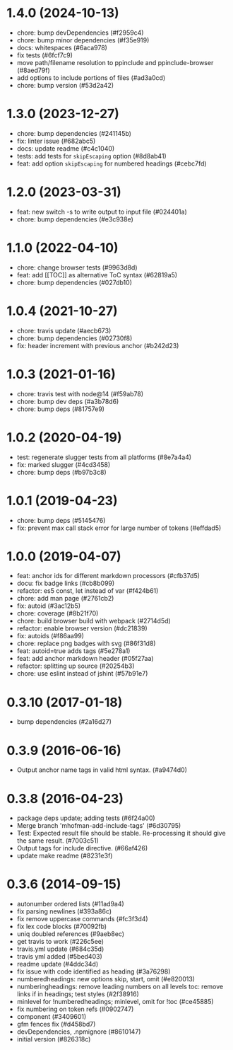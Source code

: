 # 1.4.0 (2024-10-13)

- chore: bump devDependencies (#f2959c4)
- chore: bump minor dependencies (#f35e919)
- docs: whitespaces (#6aca978)
- fix tests (#6fcf7c9)
- move path/filename resolution to ppinclude and ppinclude-browser (#8aed79f)
- add options to include portions of files (#ad3a0cd)
- chore: bump version (#53d2a42)

# 1.3.0 (2023-12-27)

- chore: bump dependencies (#241145b)
- fix: linter issue (#682abc5)
- docs: update readme (#c4c1040)
- tests: add tests for `skipEscaping` option (#8d8ab41)
- feat: add option `skipEscaping` for numbered headings (#cebc7fd)

# 1.2.0 (2023-03-31)

- feat: new switch -s to write output to input file (#024401a)
- chore: bump dependencies (#e3c938e)

# 1.1.0 (2022-04-10)

- chore: change browser tests (#9963d8d)
- feat: add \[\[TOC]] as alternative ToC syntax (#62819a5)
- chore: bump dependencies (#027db10)

# 1.0.4 (2021-10-27)

- chore: travis update (#aecb673)
- chore: bump dependencies (#02730f8)
- fix: header increment with previous anchor (#b242d23)

# 1.0.3 (2021-01-16)

- chore: travis test with node@14 (#f59ab78)
- chore: bump dev deps (#a3b78d6)
- chore: bump deps (#81757e9)

# 1.0.2 (2020-04-19)

- test: regenerate slugger tests from all platforms (#8e7a4a4)
- fix: marked slugger (#4cd3458)
- chore: bump deps (#b97b3c8)

# 1.0.1 (2019-04-23)

- chore: bump deps (#5145476)
- fix: prevent max call stack error for large number of tokens (#effdad5)

# 1.0.0 (2019-04-07)

- feat: anchor ids for different markdown processors (#cfb37d5)
- docu: fix badge links (#cb8b099)
- refactor: es5 const, let instead of var (#f424b61)
- chore: add man page (#2761cb2)
- fix: autoid (#3ac12b5)
- chore: coverage (#8b21f70)
- chore: build browser build with webpack (#2714d5d)
- refactor: enable browser version (#dc21839)
- fix: autoids (#f86aa99)
- chore: replace png badges with svg (#86f31d8)
- feat: autoid=true adds <a name> tags (#5e278a1)
- feat: add anchor markdown header (#05f27aa)
- refactor: splitting up source (#20254b3)
- chore: use eslint instead of jshint (#57b91e7)

# 0.3.10 (2017-01-18)

- bump dependencies (#2a16d27)

# 0.3.9 (2016-06-16)

- Output anchor name tags in valid html syntax. (#a9474d0)

# 0.3.8 (2016-04-23)

- package deps update; adding tests (#6f24a00)
- Merge branch 'mhofman-add-include-tags' (#6d30795)
- Test: Expected result file should be stable. Re-processing it should give the same result. (#7003c51)
- Output tags for include directive. (#66af426)
- update make readme (#8231e3f)

# 0.3.6 (2014-09-15)

- autonumber ordered lists (#11ad9a4)
- fix parsing newlines (#393a86c)
- fix remove uppercase commands (#fc3f3d4)
- fix lex code blocks (#70092fb)
- uniq doubled references (#9aeb8ec)
- get travis to work (#226c5ee)
- travis.yml update (#684c35d)
- travis yml added (#5bed403)
- readme update (#4ddc34d)
- fix issue with code identified as heading (#3a76298)
- numberedheadings: new options skip, start, omit (#e820013)
- numberingheadings: remove leading numbers on all levels toc: remove links if in headings; test styles (#2f38916)
- minlevel for !numberedheadings; minlevel, omit for !toc (#ce45885)
- fix numbering on token refs (#0902747)
- component (#3409601)
- gfm fences fix (#d458bd7)
- devDependencies, .npmignore (#8610147)
- initial version (#826318c)

